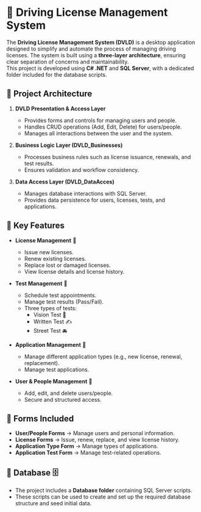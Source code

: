# 🚗 Driving License Management System

The **Driving License Management System (DVLD)** is a desktop application designed to simplify and automate the process of managing driving licenses. The system is built using a **three-layer architecture**, ensuring clear separation of concerns and maintainability.  
This project is developed using **C# .NET** and **SQL Server**, with a dedicated folder included for the database scripts.

## 🔹 Project Architecture
1. **DVLD Presentation & Access Layer**
   - Provides forms and controls for managing users and people.
   - Handles CRUD operations (Add, Edit, Delete) for users/people.
   - Manages all interactions between the user and the system.

2. **Business Logic Layer (DVLD_Businesses)**
   - Processes business rules such as license issuance, renewals, and test results.
   - Ensures validation and workflow consistency.

3. **Data Access Layer (DVLD_DataAcces)**
   - Manages database interactions with SQL Server.
   - Provides data persistence for users, licenses, tests, and applications.

## 🔹 Key Features
- **License Management** 🚦  
  - Issue new licenses.  
  - Renew existing licenses.  
  - Replace lost or damaged licenses.  
  - View license details and license history.  

- **Test Management** 📝  
  - Schedule test appointments.  
  - Manage test results (Pass/Fail).  
  - Three types of tests:  
    - Vision Test 👀  
    - Written Test ✍️  
    - Street Test 🚘  

- **Application Management** 📂  
  - Manage different application types (e.g., new license, renewal, replacement).  
  - Manage test applications.  

- **User & People Management** 👤  
  - Add, edit, and delete users/people.  
  - Secure and structured access.  

## 🔹 Forms Included
- **User/People Forms** → Manage users and personal information.  
- **License Forms** → Issue, renew, replace, and view license history.  
- **Application Type Form** → Manage types of applications.  
- **Application Test Form** → Manage test-related operations.  

## 🔹 Database 🗄️
- The project includes a **Database folder** containing SQL Server scripts.  
- These scripts can be used to create and set up the required database structure and seed initial data.  
